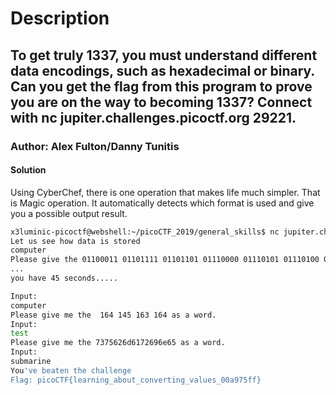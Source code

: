 # Description

## To get truly 1337, you must understand different data encodings, such as hexadecimal or binary. Can you get the flag from this program to prove you are on the way to becoming 1337? Connect with nc jupiter.challenges.picoctf.org 29221.

### Author: Alex Fulton/Danny Tunitis

#### Solution

Using CyberChef, there is one operation that makes life much simpler. That is Magic operation. It automatically detects which format is used and give you a possible output result.

```bash
x3luminic-picoctf@webshell:~/picoCTF_2019/general_skills$ nc jupiter.challenges.picoctf.org 29221
Let us see how data is stored
computer
Please give the 01100011 01101111 01101101 01110000 01110101 01110100 01100101 01110010 as a word.
...
you have 45 seconds.....

Input:
computer
Please give me the  164 145 163 164 as a word.
Input:
test
Please give me the 7375626d6172696e65 as a word.
Input:
submarine
You've beaten the challenge
Flag: picoCTF{learning_about_converting_values_00a975ff}
```